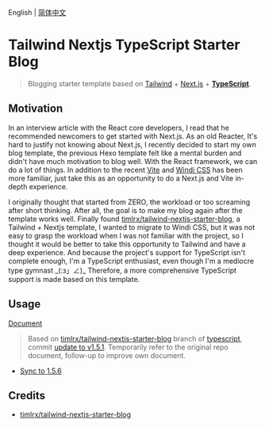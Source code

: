 English | [简体中文](./README.zh-CN.md)

# Tailwind Nextjs TypeScript Starter Blog

> Blogging starter template based on [Tailwind](https://github.com/tailwindlabs/tailwindcss) + [Next.js](https://github.com/vercel/next.js) + **[TypeScript](https://github.com/microsoft/TypeScript)**.

## Motivation

In an interview article with the React core developers, I read that he recommended newcomers to get started with Next.js. As an old Reacter, It's hard to justify not knowing about Next.js, I recently decided to start my own blog template, the previous Hexo template felt like a mental burden and didn't have much motivation to blog well. With the React framework, we can do a lot of things. In addition to the recent [Vite](https://github.com/vitejs/vite) and [Windi CSS](https://github.com/windicss/windicss) has been more familiar, just take this as an opportunity to do a Next.js and Vite in-depth experience.

I originally thought that started from ZERO, the workload or too screaming after short thinking. After all, the goal is to make my blog again after the template works well. Finally found [timlrx/tailwind-nextjs-starter-blog](https://github.com/timlrx/tailwind-nextjs-starter-blog), a Tailwind + Nextjs template, I wanted to migrate to Windi CSS, but it was not easy to grasp the workload when I was not familiar with the project, so I thought it would be better to take this opportunity to Tailwind and have a deep experience. And because the project's support for TypeScript isn't complete enough, I'm a TypeScript enthusiast, even though I'm a mediocre type gymnast \_(:з」∠)\_ Therefore, a more comprehensive TypeScript support is made based on this template.

## Usage

[Document](https://github.com/timlrx/tailwind-nextjs-starter-blog#tailwind-nextjs-starter-blog)

> Based on [timlrx/tailwind-nextjs-starter-blog](https://github.com/timlrx/tailwind-nextjs-starter-blog) branch of [typescript](https://github.com/timlrx/tailwind-nextjs-starter-blog/tree/typescript), commit [update to v1.5.1](https://github.com/timlrx/tailwind-nextjs-starter-blog/tree/8afcd74c2b03111037ab426c0ac913ac87c3b0c1). Temporarily refer to the original repo document, follow-up to improve own document.

- [Sync to 1.5.6](./CHANGLOG.md#2023.07.15)

## Credits

- [timlrx/tailwind-nextjs-starter-blog](https://github.com/timlrx/tailwind-nextjs-starter-blog)
